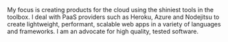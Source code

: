 My focus is creating products for the cloud using the shiniest tools in the toolbox. I deal with PaaS providers such as Heroku, Azure and Nodejitsu to create lightweight, performant, scalable web apps in a variety of languages and frameworks. I am an advocate for high quality, tested software.